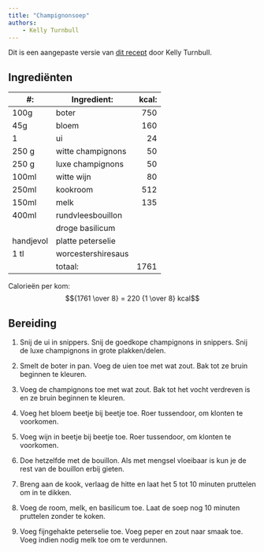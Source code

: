 ```yaml
---
title: "Champignonsoep"
authors:
    - Kelly Turnbull
---
```


Dit is een aangepaste versie van [dit recept](https://coelasquid.tumblr.com/post/12880718110/as-long-as-were-sharing-recipes-this-is-my) door Kelly Turnbull.

## Ingrediënten

| #:        | Ingredient:        | kcal: |
| --------- | ------------------ | ----: |
| 100g      | boter              |   750 |
| 45g       | bloem              |   160 |
| 1         | ui                 |    24 |
| 250 g     | witte champignons  |    50 |
| 250 g     | luxe champignons   |    50 |
| 100ml     | witte wijn         |    80 |
| 250ml     | kookroom           |   512 |
| 150ml     | melk               |   135 |
| 400ml     | rundvleesbouillon  |       |
|           | droge basilicum    |       |
| handjevol | platte peterselie  |       |
| 1 tl      | worcestershiresaus |       |
|           | totaal:            |  1761 |

Calorieën per kom: $${1761 \over 8} = 220 {1 \over 8} kcal$$

## Bereiding

1. Snij de ui in snippers. Snij de goedkope champignons in snippers. Snij de luxe champignons in grote plakken/delen.

1. Smelt de boter in pan. Voeg de uien toe met wat zout. Bak tot ze bruin beginnen te kleuren.

1. Voeg de champignons toe met wat zout. Bak tot het vocht verdreven is en ze bruin beginnen te kleuren.

1. Voeg het bloem beetje bij beetje toe. Roer tussendoor, om klonten te voorkomen.

1. Voeg wijn in beetje bij beetje toe. Roer tussendoor, om klonten te voorkomen.

1. Doe hetzelfde met de bouillon. Als met mengsel vloeibaar is kun je de rest van de bouillon erbij gieten.

1. Breng aan de kook, verlaag de hitte en laat het 5 tot 10 minuten pruttelen om in te dikken.

1. Voeg de room, melk, en basilicum toe. Laat de soep nog 10 minuten pruttelen zonder te koken.

1. Voeg fijngehakte peterselie toe. Voeg peper en zout naar smaak toe. Voeg indien nodig melk toe om te verdunnen.
